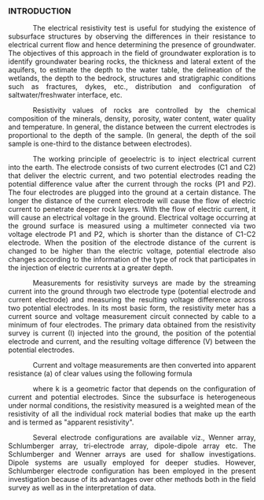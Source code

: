 ### INTRODUCTION<br>

<p style="text-indent:50px;text-align:justify;"> The electrical resistivity test is useful for studying the existence of subsurface structures by observing the differences in their resistance to electrical current flow and hence determining the presence of groundwater. The objectives of this approach in the field of groundwater exploration is to identify groundwater bearing rocks,  the thickness and lateral extent of the aquifers, to estimate the depth to the water table, the delineation of the wetlands, the depth to the bedrock, structures and stratigraphic conditions such as fractures, dykes, etc., distribution and configuration of saltwater/freshwater interface, etc.
</p>

<p style="text-indent:50px;text-align:justify">Resistivity values of rocks are controlled by the chemical composition of the minerals, density, porosity, water content, water quality and temperature.
In general, the distance between the current electrodes is proportional to the depth of the sample. (In general, the depth of the soil sample  is one-third to the distance between electrodes).
</p>

<p style="text-indent:50px;text-align:justify">The working principle of geoelectric is to inject electrical current into the earth. The electrode consists of two current electrodes (C1 and C2) that deliver the electric current, and two potential electrodes reading the potential difference value after the current through the rocks (P1 and P2). The four electrodes are plugged into the ground at a certain distance. The longer the distance of the current electrode will cause the flow of electric current to penetrate deeper rock layers. With the flow of electric current, it will cause an electrical voltage in the ground. Electrical voltage occurring at the ground surface is measured using a multimeter connected via two voltage electrode P1 and P2, which is shorter than the distance of C1-C2 electrode. When the position of the electrode distance of the current is changed to be higher than the electric voltage, potential electrode also changes according to the information of the type of rock that participates in the injection of electric currents at a greater depth.</p>


<p style="text-indent:50px;text-align:justify">Measurements for resistivity surveys are made by the streaming current into the ground through two electrode type (potential electrode and current electrode) and measuring the resulting voltage difference across two potential electrodes. In its most basic form, the resistivity meter has a current source and voltage measurement circuit connected by cable to a minimum of four electrodes. The primary data obtained from the resistivity survey is current (I) injected into the ground, the position of the potential electrode and current,  and the resulting voltage difference (V) between the potential electrodes.

<p style="text-indent:50px;text-align:justify">Current and voltage measurements are then converted into apparent resistance (a) of clear values using the following formula </p>

<p style="text-indent:50px;text-align:justify">where k is a geometric factor that depends on the configuration of current and potential electrodes. Since the subsurface is heterogeneous under normal conditions, the resistivity measured is a weighted mean of the resistivity of all the individual rock material bodies that make up the earth and is termed as "apparent resistivity".</p>

<p style="text-indent:50px;text-align:justify">Several electrode configurations are available viz., Wenner array, Schlumberger array, tri-electrode array, dipole-dipole array etc. The Schlumberger and Wenner arrays are used for shallow investigations. Dipole systems are usually employed for deeper studies. However, Schlumberger electrode configuration has been employed in the present investigation because of its advantages over other methods both in the field survey as well as in the interpretation of data. </p>










